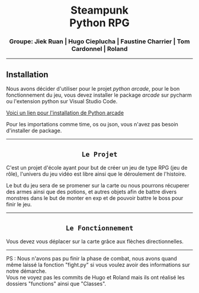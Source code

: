 <div align=center>

# Steampunk <br> Python RPG

</div>

<div align=center>

### Groupe: Jiek Ruan | Hugo Cieplucha | Faustine Charrier | Tom Cardonnel | Roland

</div>

<hr>

## Installation

Nous avons décider d'utiliser pour le projet _python arcade_, pour le bon fonctionnement du jeu, vous devez installer le package _arcade_ sur pycharm ou l'extension python sur Visual Studio Code.

[Voici un lien pour l'installation de Python arcade](https://api.arcade.academy/en/latest/install/index.html)

Pour les importations comme time, os ou json, vous n'avez pas besoin d'installer de package.

<hr>

<div align=center>

## `Le Projet`

</div>

C'est un projet d'école ayant pour but de créer un jeu de type RPG (jeu de rôle), l'univers du jeu vidéo est libre ainsi que le déroulement de l'histoire.

Le but du jeu sera de se promener sur la carte ou nous pourrons récuperer des armes ainsi que des potions, et autres objets afin de battre divers monstres dans le but de monter en exp et de pouvoir battre le boss pour finir le jeu.

<hr>

<div align=center>

## `Le Fonctionnement`

</div>

Vous devez vous déplacer sur la carte grâce aux flèches directionnelles.

<hr>

PS : Nous n'avons pas pu finir la phase de combat, nous avons quand même laissé la fonction "fight.py" si vous voulez avoir des informations sur notre démarche.
<br>
Vous ne voyez pas les commits de Hugo et Roland mais ils ont réalisé les dossiers "functions" ainsi que "Classes".
